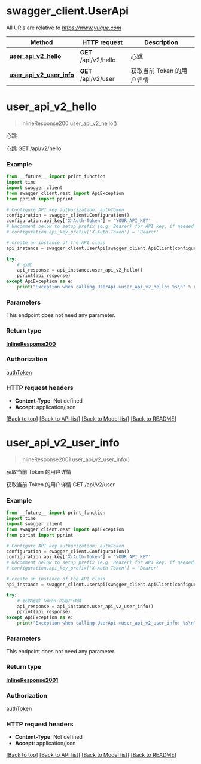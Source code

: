 # swagger_client.UserApi

All URIs are relative to *https://www.yuque.com*

Method | HTTP request | Description
------------- | ------------- | -------------
[**user_api_v2_hello**](UserApi.md#user_api_v2_hello) | **GET** /api/v2/hello | 心跳
[**user_api_v2_user_info**](UserApi.md#user_api_v2_user_info) | **GET** /api/v2/user | 获取当前 Token 的用户详情

# **user_api_v2_hello**
> InlineResponse200 user_api_v2_hello()

心跳

心跳 GET /api/v2/hello

### Example
```python
from __future__ import print_function
import time
import swagger_client
from swagger_client.rest import ApiException
from pprint import pprint

# Configure API key authorization: authToken
configuration = swagger_client.Configuration()
configuration.api_key['X-Auth-Token'] = 'YOUR_API_KEY'
# Uncomment below to setup prefix (e.g. Bearer) for API key, if needed
# configuration.api_key_prefix['X-Auth-Token'] = 'Bearer'

# create an instance of the API class
api_instance = swagger_client.UserApi(swagger_client.ApiClient(configuration))

try:
    # 心跳
    api_response = api_instance.user_api_v2_hello()
    pprint(api_response)
except ApiException as e:
    print("Exception when calling UserApi->user_api_v2_hello: %s\n" % e)
```

### Parameters
This endpoint does not need any parameter.

### Return type

[**InlineResponse200**](InlineResponse200.md)

### Authorization

[authToken](../README.md#authToken)

### HTTP request headers

 - **Content-Type**: Not defined
 - **Accept**: application/json

[[Back to top]](#) [[Back to API list]](../README.md#documentation-for-api-endpoints) [[Back to Model list]](../README.md#documentation-for-models) [[Back to README]](../README.md)

# **user_api_v2_user_info**
> InlineResponse2001 user_api_v2_user_info()

获取当前 Token 的用户详情

获取当前 Token 的用户详情 GET /api/v2/user  

### Example
```python
from __future__ import print_function
import time
import swagger_client
from swagger_client.rest import ApiException
from pprint import pprint

# Configure API key authorization: authToken
configuration = swagger_client.Configuration()
configuration.api_key['X-Auth-Token'] = 'YOUR_API_KEY'
# Uncomment below to setup prefix (e.g. Bearer) for API key, if needed
# configuration.api_key_prefix['X-Auth-Token'] = 'Bearer'

# create an instance of the API class
api_instance = swagger_client.UserApi(swagger_client.ApiClient(configuration))

try:
    # 获取当前 Token 的用户详情
    api_response = api_instance.user_api_v2_user_info()
    pprint(api_response)
except ApiException as e:
    print("Exception when calling UserApi->user_api_v2_user_info: %s\n" % e)
```

### Parameters
This endpoint does not need any parameter.

### Return type

[**InlineResponse2001**](InlineResponse2001.md)

### Authorization

[authToken](../README.md#authToken)

### HTTP request headers

 - **Content-Type**: Not defined
 - **Accept**: application/json

[[Back to top]](#) [[Back to API list]](../README.md#documentation-for-api-endpoints) [[Back to Model list]](../README.md#documentation-for-models) [[Back to README]](../README.md)

